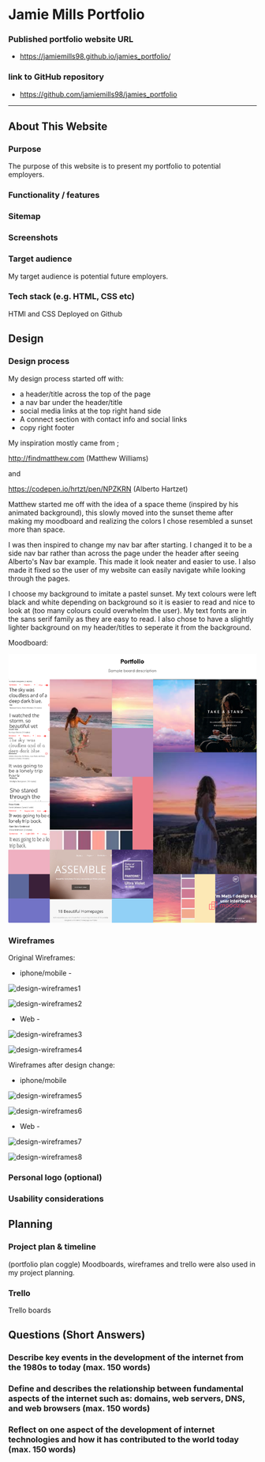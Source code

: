 # Jamie Mills Portfolio

### Published portfolio website URL
* https://jamiemills98.github.io/jamies_portfolio/
### link to GitHub repository
* https://github.com/jamiemills98/jamies_portfolio
_________________________________________________________________________________________________________

## About This Website

### Purpose

The purpose of this website is to present my portfolio to potential employers.

### Functionality / features

### Sitemap

### Screenshots

### Target audience

My target audience is potential future employers. 

### Tech stack (e.g. HTML, CSS etc)
HTMl and CSS
Deployed on Github

## Design

### Design process
My design process started off with:
- a header/title across the top of the page
- a nav bar under the header/title
- social media links at the top right hand side 
- A connect section with contact info and social links
- copy right footer

 My inspiration mostly came from ; 

http://findmatthew.com (Matthew Williams)

and 

https://codepen.io/hrtzt/pen/NPZKRN (Alberto Hartzet)

Matthew started me off with the idea of a space theme (inspired by his animated background), this slowly moved into the sunset theme after making my moodboard and realizing the colors I chose resembled a sunset more than space. 

I was then inspired to change my nav bar after starting. I changed it to be a side nav bar rather than across the page under the header after seeing Alberto's Nav bar example. This made it look neater and easier to use. I also made it fixed so the user of my website can easily navigate while looking through the pages. 

I choose my background to imitate a pastel sunset. My text colours were left black and white depending on background so it is easier to read and nice to look at (too many colours could overwhelm the user). My text fonts are in the sans serif family as they are easy to read. I also chose to have a slightly lighter background on my header/titles to seperate it from the background.

Moodboard: 

![design-moodboard](docs/portfoliomood.png "portfolio-moodboard")

### Wireframes
Original Wireframes:

- iphone/mobile - 

![design-wireframes1](docs/trello_boards/iphonehome.png "portfolio-wireframe1")

![design-wireframes2](docs/trello_boards/aboutmemobile.png "portfolio-wireframe2")

- Web - 

![design-wireframes3](docs/trello_boards/homeweb.png "portfolio-wireframe3")

![design-wireframes4](docs/trello_boards/aboutmeweb.png "portfolio-wireframe4")

Wireframes after design change: 

- iphone/mobile

![design-wireframes5](docs/trello_boards/homemobile2.png "portfolio-wireframe5")

![design-wireframes6](docs/trello_boards/aboutmemobile2.png "portfolio-wireframe6")

- Web -

![design-wireframes7](docs/trello_boards/homeweb2.png "portfolio-wireframe7")

![design-wireframes8](docs/trello_boards/aboutmeweb2.png "portfolio-wireframe8")



### Personal logo (optional)

### Usability considerations


## Planning

### Project plan & timeline
(portfolio plan coggle)
Moodboards, wireframes and trello were also used in my project planning.

### Trello
Trello boards


## Questions (Short Answers)

### Describe key events in the development of the internet from the 1980s to today (max. 150 words)

### Define and describes the relationship between fundamental aspects of the internet such as: domains, web servers, DNS, and web browsers (max. 150 words)

### Reflect on one aspect of the development of internet technologies and how it has contributed to the world today (max. 150 words)